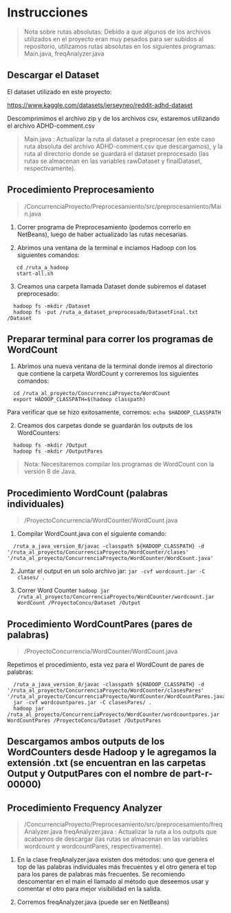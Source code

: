 # Instrucciones

> Nota sobre rutas absolutas: Debido a que algunos de los archivos utilizados en el proyecto eran muy pesados para ser subidos al repositorio, utilizamos rutas absolutas en los siguientes programas: Main.java, freqAnalyzer.java

## Descargar el Dataset
El dataset utilizado en este proyecto:

https://www.kaggle.com/datasets/jerseyneo/reddit-adhd-dataset


Descomprimimos el archivo zip y de los archivos csv, estaremos utilizando el archivo ADHD-comment.csv

> Main.java : Actualizar la ruta al dataset a preprocesar (en este caso ruta absoluta del archivo ADHD-comment.csv que descargamos), y la ruta al directorio donde se guardará el dataset preprocesado (las rutas se almacenan en las variables rawDataset y finalDataset, respectivamente).

## Procedimiento Preprocesamiento
> /ConcurrenciaProyecto/Preprocesamiento/src/preprocesamiento/Main.java
  
1. Correr programa de Preprocesamiento (podemos correrlo en NetBeans), luego de haber actualizado las rutas necesarias.
   
3. Abrimos una ventana de la terminal e inciamos Hadoop con los siguientes comandos:
```
   cd /ruta_a_hadoop
   start-all.sh
```

3. Creamos una carpeta llamada Dataset donde subiremos el dataset preprocesado:
```
  hadoop fs -mkdir /Dataset
  hadoop fs -put /ruta_a_dataset_preprocesado/DatasetFinal.txt /Dataset
```

## Preparar terminal para correr los programas de WordCount
1. Abrimos una nueva ventana de la terminal donde iremos al directorio que contiene la carpeta WordCount y correremos los siguientes comandos:
```
  cd /ruta_al_proyecto/ConcurrenciaProyecto/WordCount
  export HADOOP_CLASSPATH=$(hadoop classpath)
```
  Para verificar que se hizo exitosamente, corremos: `echo $HADOOP_CLASSPATH`

2. Creamos dos carpetas donde se guardarán los outputs de los WordCounters:
```
  hadoop fs -mkdir /Output
  hadoop fs -mkdir /OutputPares
```

> Nota: Necesitaremos compilar los programas de WordCount con la versión 8 de Java.

## Procedimiento WordCount (palabras individuales)
> /ProyectoConcurrencia/WordCounter/WordCount.java

1. Compilar WordCount.java con el siguiente comando:
```
  /ruta_a_java_version_8/javac -classpath ${HADOOP_CLASSPATH} -d '/ruta_al_proyecto/ConcurrenciaProyecto/WordCounter/clases' '/ruta_al_proyecto/ConcurrenciaProyecto/WordCounter/WordCount.java'
```

2. Juntar el output en un solo archivo jar:
  `jar -cvf wordcount.jar -C clases/ .`

3. Correr Word Counter
  `hadoop jar /ruta_al_proyecto/ConcurrenciaProyecto/WordCounter/wordcount.jar WordCount /ProyectoConcu/Dataset /Output`

## Procedimiento WordCountPares (pares de palabras)
> /ProyectoConcurrencia/WordCounter/WordCount.java

Repetimos el procedimiento, esta vez para el WordCount de pares de palabras:
```
  /ruta_a_java_version_8/javac -classpath ${HADOOP_CLASSPATH} -d '/ruta_al_proyecto/ConcurrenciaProyecto/WordCounter/clasesPares' '/ruta_al_proyecto/ConcurrenciaProyecto/WordCounter/WordCountPares.java'
  jar -cvf wordcountpares.jar -C clasesPares/ .
  hadoop jar /ruta_al_proyecto/ConcurrenciaProyecto/WordCounter/wordcountpares.jar WordCountPares /ProyectoConcu/Dataset /OutputPares
```

## Descargamos ambos outputs de los WordCounters desde Hadoop y le agregamos la extensión .txt (se encuentran en las carpetas Output y OutputPares con el nombre de part-r-00000)

## Procedimiento Frequency Analyzer
> /ConcurrenciaProyecto/Preprocesamiento/src/preprocesamiento/freqAnalyzer.java
> freqAnalyzer.java : Actualizar la ruta a los outputs que acabamos de descargar (las rutas se almacenan en las variables wordcount y wordcountPares, respectivamente).

1. En la clase freqAnalyzer.java existen dos métodos: uno que genera el top de las palabras individuales más frecuentes y el otro genera el top para los pares de palabras más frecuentes. Se recomiendo descomentar en el main el llamado al método que deseemos usar y comentar el otro para mejor visibilidad en la salida.

2. Corremos freqAnalyzer.java (puede ser en NetBeans)


